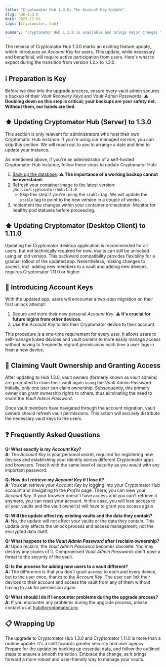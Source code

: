 ```yaml
---
title: "Cryptomator Hub 1.3.0: The Account Key Update"
slug: hub-1.3.0
date: 2023-12-01
tags: [cryptomator, hub]

summary: "Cryptomator Hub 1.3.0 is available and brings major changes to access management that you should know about before upgrading."
---
```

The release of Cryptomator Hub 1.3.0 marks an exciting feature update, which introduces an _Account Key_ for users. This update, while necessary and beneficial, will require active participation from users. Here's what to expect during the transition from version 1.2.x to 1.3.0.

## :information_source: Preparation is Key

Before we dive into the upgrade process, ensure every vault admin secures a backup of their _Vault Recovery Keys_ and _Vault Admin Passwords_. **:warning: Doubling down on this step is critical; your backups are your safety net. Without them, our hands are tied.**

## :arrow_up: Updating Cryptomator Hub (Server) to 1.3.0

This section is only relevant for administrators who host their own Cryptomator Hub instance. If you're using our managed service, you can skip this section. We will reach out to you to arrange a date and time to update your instance.

As mentioned above, if you're an administrator of a self-hosted Cryptomator Hub instance, follow these steps to update Cryptomator Hub:

1. [Back up the database](https://docs.cryptomator.org/en/latest/hub/setup/#backup). **:warning: The importance of a working backup cannot be overstated.**
2. Refresh your container image to the latest version: `ghcr.io/cryptomator/hub:1.3.0`
    - Skip this step if you're using the `stable` tag. We will update the `stable` tag to point to the new version in a couple of weeks.
3. Implement the changes within your container orchestrator. Monitor for healthy pod statuses before proceeding.

## :arrow_up: Updating Cryptomator (Desktop Client) to 1.11.0

Updating the Cryptomator desktop application is recommended for all users, but not technically required for now. Vaults can still be unlocked using an old version. This backward compatibility provides flexibility for a gradual rollout of the updated app. Nevertheless, making changes to access, incl. adding new members to a vault and adding new devices, requires Cryptomator 1.11.0 or higher.

## :key: Introducing Account Keys

With the updated app, users will encounter a two-step migration on their first unlock attempt:

1. Secure and store their new personal _Account Key_. **:warning: It's crucial for future logins from other devices.**
2. Use the _Account Key_ to link their Cryptomator device to their account.

This procedure is a one-time requirement for every user. It allows users to self-manage linked devices and vault owners to more easily manage access without having to frequently regrant permissions each time a user logs in from a new device.

## :bust_in_silhouette: Claiming Vault Ownership and Granting Access

After updating to Hub 1.3.0, vault owners (formerly known as vault admins) are prompted to claim their vault again using the _Vault Admin Password_. Initially, only one user can claim ownership. Subsequently, this primary owner can grant ownership rights to others, thus eliminating the need to share the _Vault Admin Password_.

Once vault members have navigated through the account migration, vault owners should refresh vault permissions. This action will securely distribute the necessary vault keys to the users.

## :question: Frequently Asked Questions

**Q: What exactly is my _Account Key_?**  
**A:** The _Account Key_ is your personal secret, required for registering new devices and establishing your identity across different Cryptomator apps and browsers. Treat it with the same level of security as you would with any important password.

**Q: How do I retrieve my _Account Key_ if I lose it?**  
**A:** You can retrieve your _Account Key_ by logging into your Cryptomator Hub account and navigating to the _Profile_ page. There, you can view your _Account Key_. If your browser doesn't have access and you can't retrieve it anymore, you can reset your account. In this case, you will lose access to all your vaults and the vault owner(s) will have to grant you access again.

**Q: Will the update affect my existing vaults and the data they contain?**  
**A:** No, the update will not affect your vaults or the data they contain. This update only affects the unlock process and access management, not the encrypted data itself.

**Q: What happens to the _Vault Admin Password_ after I reclaim ownership?**  
**A:** Upon reclaim, the _Vault Admin Password_ becomes obsolete. You may destroy any copies of it. Compromised _Vault Admin Passwords_ don't pose a threat to the security of the vault.

**Q: Is the process for adding new users to a vault different?**  
**A:** The difference is that you don't grant access to each and every device, but to the user once, thanks to the _Account Key_. The user can link their devices to their account and access the vault from any of them without having to ask for permission again.

**Q: What should I do if I encounter problems during the upgrade process?**  
**A:** If you encounter any problems during the upgrade process, please contact us at [hub@cryptomator.org](mailto:hub@cryptomator.org).

## :clipboard: Wrapping Up

The upgrade to Cryptomator Hub 1.3.0 and Cryptomator 1.11.0 is more than a routine update. It's a shift towards greater security and user agency. Prepare for the update by backing up essential data, and follow the outlined steps to ensure a smooth transition. Embrace the change, as it brings forward a more robust and user-friendly way to manage your vaults.
